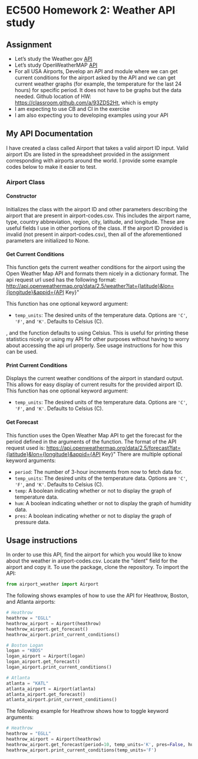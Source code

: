 # EC500 Homework 2: Weather API study

## Assignment
* Let’s study the Weather.gov [API](https://www.weather.gov/documentation/services-web-api)
* Let’s study OpenWeatherMAP [API](https://openweathermap.org/api)
* For all USA Airports, Develop an API and module where we can get current conditions for the airport asked by the API and we can get current weather graphs (for example, the temperature for the last 24 hours) for specific period.  It does not have to be graphs but the data needed.
Github location of HW:  https://classroom.github.com/a/93ZDS2Ht, which is empty
* I am expecting to use CB and CI in the exercise
* I am also expecting you to developing examples using your API

## My API Documentation
I have created a class called Airport that takes a valid airport ID input. Valid airport IDs are listed in the spreadsheet provided in the assignment corresponding with airports around the world. I provide some example codes below to make it easier to test.

### Airport Class ###

#### Constructor
Initializes the class with the airport ID and other parameters describing the airport that are present in airport-codes.csv. This includes the airport name, type, country abbreviation, region, city, latitude, and longitude. These are useful fields I use in other portions of the class. If the airport ID provided is invalid (not present in airport-codes.csv), then all of the aforementioned parameters are initialized to None.

#### Get Current Conditions
This function gets the current weather conditions for the airport using the Open Weather Map API and formats them nicely in a dictionary format. The api request url used has the following format:
http://api.openweathermap.org/data/2.5/weather?lat={latitude}&lon={longitude}&appid={API Key}"

This function has one optional keyword argument:
* `temp_units`: The desired units of the temperature data. Options are `'C'`, `'F'`, and `'K'`. Defaults to Celsius (C).

, and the function defaults to using Celsius. This is useful for printing these statistics nicely or using my API for other purposes without having to worry about accessing the api url properly. See usage instructions for how this can be used.

#### Print Current Conditions
Displays the current weather conditions of the airport in standard output. This allows for easy display of current results for the provided airport ID. This function has one optional keyword argument:
* `temp_units`: The desired units of the temperature data. Options are `'C'`, `'F'`, and `'K'`. Defaults to Celsius (C).

#### Get Forecast
This function uses the Open Weather Map API to get the forecast for the period defined in the arguments of the function. The format of the API request used is:
https://api.openweathermap.org/data/2.5/forecast?lat={latitude}&lon={longitude}&appid={API Key}"
There are multiple optional keyword arguments:
* `period`: The number of 3-hour increments from now to fetch data for.
* `temp_units`: The desired units of the temperature data. Options are `'C'`, `'F'`, and `'K'`. Defaults to Celsius (C).
* `temp`: A boolean indicating whether or not to display the graph of temperature data.
* `hum`: A boolean indicating whether or not to display the graph of humidity data.
* `pres`: A boolean indicating whether or not to display the graph of pressure data.


## Usage instructions
In order to use this API, find the airport for which you would like to know about the weather in airport-codes.csv. Locate the "ident" field for the airport and copy it. To use the package, clone the repository. To import the API:
```python
from airport_weather import Airport
```
The following shows examples of how to use the API for Heathrow, Boston, and Atlanta airports:
```python
# Heathrow
heathrow = "EGLL"
heathrow_airport = Airport(heathrow)
heathrow_airport.get_forecast()
heathrow_airport.print_current_conditions()

# Boston Logan
logan = "KBOS"
logan_airport = Airport(logan)
logan_airport.get_forecast()
logan_airport.print_current_conditions()

# Atlanta 
atlanta = "KATL"
atlanta_airport = Airport(atlanta)
atlanta_airport.get_forecast()
atlanta_airport.print_current_conditions()
```

The following example for Heathrow shows how to toggle keyword arguments:
```python
# Heathrow
heathrow = "EGLL"
heathrow_airport = Airport(heathrow)
heathrow_airport.get_forecast(period=10, temp_units='K', pres=False, hum=False)
heathrow_airport.print_current_conditions(temp_units='F')
```